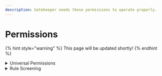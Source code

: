 ```yaml
---
description: Gatekeeper needs these permissions to operate properly.
---
```


# Permissions

{% hint style="warning" %}
This page will be updated shortly!
{% endhint %}

<details>

<summary>Universal Permissions</summary>

#### \<Permission>

\<Reason>

</details>

<details>

<summary>Rule Screening</summary>

#### \<Permission>

\<Reason>

</details>
